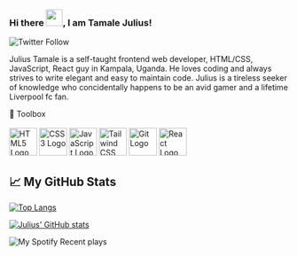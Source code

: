 ### Hi there <img src="https://raw.githubusercontent.com/MartinHeinz/MartinHeinz/master/wave.gif" width="30px">, I am Tamale Julius!

![Twitter Follow](https://img.shields.io/twitter/follow/tjewlius?style=social)

Julius Tamale is a self-taught frontend web developer, HTML/CSS, JavaScript, React guy in Kampala, Uganda.
He loves coding and always strives to write elegant and easy to maintain code.
Julius is a tireless seeker of knowledge who concidentally happens to be an avid gamer and a lifetime Liverpool fc fan.

🧰 Toolbox
<br />
<br />
<img src='https://cdn.worldvectorlogo.com/logos/html-1.svg' alt='HTML5 Logo' width='50' height='50'/> <img src='https://cdn.worldvectorlogo.com/logos/css-3.svg' alt='CSS3 Logo' width='50' height='50'/> <img src='https://cdn.worldvectorlogo.com/logos/javascript-1.svg' alt='JavaScript Logo' width='50' height='50'/> <img src='https://cdn.worldvectorlogo.com/logos/tailwind-css-2.svg' alt='Tailwind CSS Logo' width='50' height='50'/> <img src='https://cdn.worldvectorlogo.com/logos/git-icon.svg' alt='Git Logo' width='50' height='50'/> <img src='https://cdn.worldvectorlogo.com/logos/react-2.svg' alt='React Logo' width='50' height='50'/> 


## &#x1f4c8; My GitHub Stats

[![Top Langs](https://github-readme-stats.vercel.app/api/top-langs/?username=julius-tamale&hide=java,html,css&theme=radical)](https://github.com/anuraghazra/github-readme-stats)

[![Julius' GitHub stats](https://github-readme-stats.vercel.app/api?username=julius-tamale&theme=radical)](https://github.com/anuraghazra/github-readme-stats)

![My Spotify Recent plays](https://spotify-recently-played-readme.vercel.app/api?user=31hnce5r35aspmo5nojsjh4obk54&count=8&width=800)
